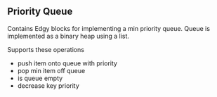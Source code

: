 ## Priority Queue

Contains Edgy blocks for implementing a min priority queue. Queue is implemented as a binary heap using a list.

Supports these operations
* push item onto queue with priority
* pop min item off queue
* is queue empty
* decrease key priority